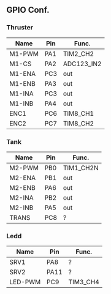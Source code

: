 ## GPIO Conf.

### Thruster

Name   | Pin | Func.
-------|-----|-----------
M1-PWM | PA1 | TIM2_CH2 
M1-CS  | PA2 | ADC123_IN2
M1-ENA | PC3 | out       
M1-ENB | PA3 | out        
M1-INA | PC3 | out        
M1-INB | PA4 | out        
ENC1   | PC6 | TIM8_CH1   
ENC2   | PC7 | TIM8_CH2   

### Tank

Name   | Pin | Func.
-------|-----|----------
M2-PWM | PB0 | TIM1_CH2N
M2-ENA | PB1 | out
M2-ENB | PA6 | out 
M2-INA | PB2 | out
M2-INB | PA5 | out
TRANS  | PC8 | ?

### Ledd

Name    | Pin  | Func.
--------|------|---------
SRV1    | PA8  | ?
SRV2    | PA11 | ?
LED-PWM | PC9  | TIM3_CH4
